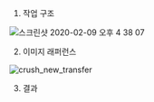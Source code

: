 1. 작업 구조

![스크린샷 2020-02-09 오후 4 38 07](https://user-images.githubusercontent.com/40457277/74098358-9bb9b400-4b5a-11ea-853d-3e48f92910f5.png)

2. 이미지 래퍼런스

![crush_new_transfer](https://user-images.githubusercontent.com/40457277/74098037-a2dec300-4b56-11ea-905b-5e6193ab3a43.png)


3. 결과

